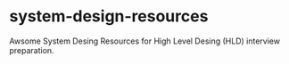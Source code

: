# system-design-resources
Awsome System Desing Resources for High Level Desing (HLD) interview preparation.
